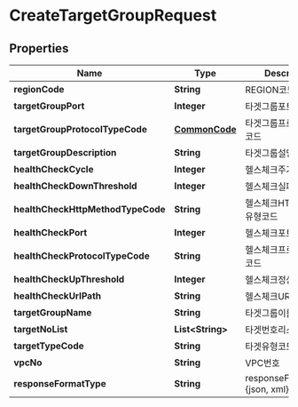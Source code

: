 
# CreateTargetGroupRequest

## Properties
Name | Type | Description | Notes
------------ | ------------- | ------------- | -------------
**regionCode** | **String** | REGION코드 |  [optional]
**targetGroupPort** | **Integer** | 타겟그룹포트 |  [optional]
**targetGroupProtocolTypeCode** | [**CommonCode**](CommonCode.md) | 타겟그룹프로토콜유형코드 | 
**targetGroupDescription** | **String** | 타겟그룹설명 |  [optional]
**healthCheckCycle** | **Integer** | 헬스체크주기 |  [optional]
**healthCheckDownThreshold** | **Integer** | 헬스체크실패임계값 |  [optional]
**healthCheckHttpMethodTypeCode** | **String** | 헬스체크HTTP메소드유형코드 |  [optional]
**healthCheckPort** | **Integer** | 헬스체크포트 |  [optional]
**healthCheckProtocolTypeCode** | **String** | 헬스체크프로토콜유형코드 | 
**healthCheckUpThreshold** | **Integer** | 헬스체크정상임계값 |  [optional]
**healthCheckUrlPath** | **String** | 헬스체크URL경로 |  [optional]
**targetGroupName** | **String** | 타겟그룹이름 |  [optional]
**targetNoList** | **List&lt;String&gt;** | 타겟번호리스트 |  [optional]
**targetTypeCode** | **String** | 타겟유형코드 |  [optional]
**vpcNo** | **String** | VPC번호 | 
**responseFormatType** | **String** | responseFormatType {json, xml} |  [optional]



